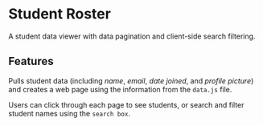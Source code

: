 # Student Roster

A student data viewer with data pagination and client-side search filtering.

## Features
Pulls student data (including *name*, *email*, *date joined*, and *profile picture*) and creates a web page using the information from the `data.js` file. 

Users can click through each page to see students, or search and filter student names using the `search box`. 
